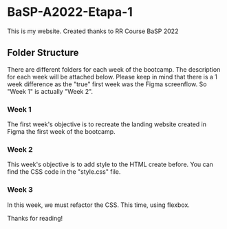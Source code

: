 # BaSP-A2022-Etapa-1

This is my website. Created thanks to RR Course BaSP 2022

## Folder Structure

There are different folders for each week of the bootcamp. The description for each week will be attached below.
Please keep in mind that there is a 1 week difference as the "true" first week was the Figma screenflow. So "Week 1" is actually "Week 2".

### Week 1

The first week's objective is to recreate the landing website created in Figma the first week of the bootcamp.

### Week 2

This week's objective is to add style to the HTML create before. You can find the CSS code in the "style.css" file.

### Week 3

In this week, we must refactor the CSS. This time, using flexbox.

Thanks for reading!